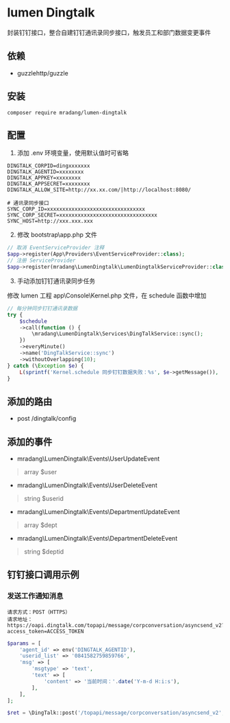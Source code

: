 # lumen Dingtalk

封装钉钉接口，整合自建钉钉通讯录同步接口，触发员工和部门数据变更事件

## 依赖
- guzzlehttp/guzzle

## 安装
```
composer require mradang/lumen-dingtalk
```

## 配置
1. 添加 .env 环境变量，使用默认值时可省略
```
DINGTALK_CORPID=dingxxxxxxx
DINGTALK_AGENTID=xxxxxxxx
DINGTALK_APPKEY=xxxxxxxx
DINGTALK_APPSECRET=xxxxxxxx
DINGTALK_ALLOW_SITE=http://xx.xx.com/|http://localhost:8080/

# 通讯录同步接口
SYNC_CORP_ID=xxxxxxxxxxxxxxxxxxxxxxxxxxxxxxxx
SYNC_CORP_SECRET=xxxxxxxxxxxxxxxxxxxxxxxxxxxxxxxx
SYNC_HOST=http://xxx.xxx.xxx
```

2. 修改 bootstrap\app.php 文件
```php
// 取消 EventServiceProvider 注释
$app->register(App\Providers\EventServiceProvider::class);
// 注册 ServiceProvider
$app->register(mradang\LumenDingtalk\LumenDingtalkServiceProvider::class);
```

3. 手动添加钉钉通讯录同步任务

修改 lumen 工程 app\Console\Kernel.php 文件，在 schedule 函数中增加
```php
// 每分钟同步钉钉通讯录数据
try {
    $schedule
    ->call(function () {
        \mradang\LumenDingtalk\Services\DingTalkService::sync();
    })
    ->everyMinute()
    ->name('DingTalkService::sync')
    ->withoutOverlapping(10);
} catch (\Exception $e) {
    L(sprintf('Kernel.schedule 同步钉钉数据失败：%s', $e->getMessage()), 'sys');
}
```

## 添加的路由
- post /dingtalk/config

## 添加的事件
- mradang\LumenDingtalk\Events\UserUpdateEvent
> array $user
- mradang\LumenDingtalk\Events\UserDeleteEvent
> string $userid
- mradang\LumenDingtalk\Events\DepartmentUpdateEvent
> array $dept
- mradang\LumenDingtalk\Events\DepartmentDeleteEvent
> string $deptid

## 钉钉接口调用示例

### 发送工作通知消息

```
请求方式：POST（HTTPS）
请求地址：https://oapi.dingtalk.com/topapi/message/corpconversation/asyncsend_v2?access_token=ACCESS_TOKEN
```

```php
$params = [
    'agent_id' => env('DINGTALK_AGENTID'),
    'userid_list' => '0841582759859766',
    'msg' => [
        'msgtype' => 'text',
        'text' => [
            'content' => '当前时间：'.date('Y-m-d H:i:s'),
        ],
    ],
];

$ret = \DingTalk::post('/topapi/message/corpconversation/asyncsend_v2', $params);
```
